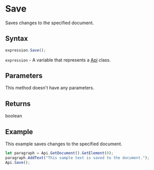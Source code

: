 # Save

Saves changes to the specified document.

## Syntax

```javascript
expression.Save();
```

`expression` - A variable that represents a [Api](../Api.md) class.

## Parameters

This method doesn't have any parameters.

## Returns

boolean

## Example

This example saves changes to the specified document.

```javascript editor-
let paragraph = Api.GetDocument().GetElement(0);
paragraph.AddText("This sample text is saved to the document.");
Api.Save();
```

